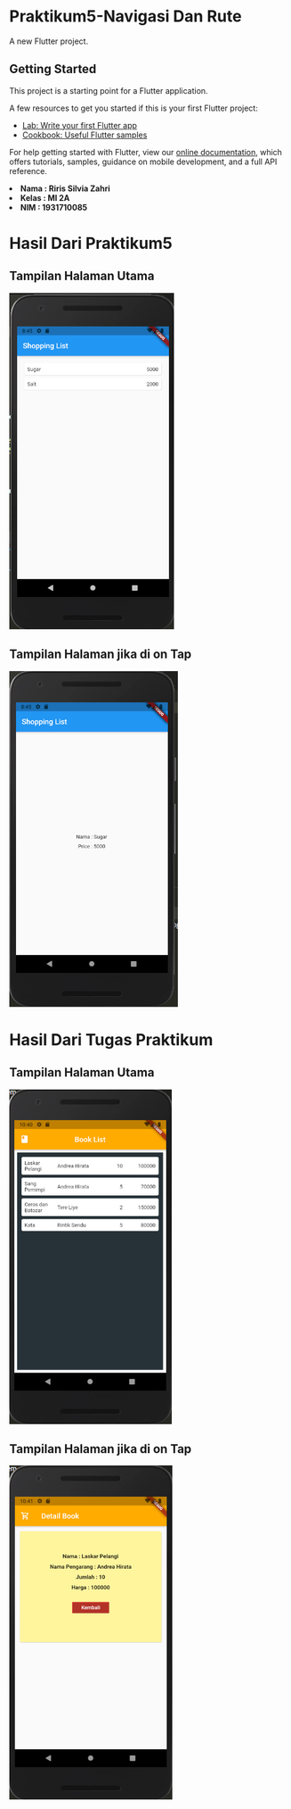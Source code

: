 # Praktikum5-Navigasi Dan Rute

A new Flutter project.

## Getting Started

This project is a starting point for a Flutter application.

A few resources to get you started if this is your first Flutter project:

- [Lab: Write your first Flutter app](https://flutter.dev/docs/get-started/codelab)
- [Cookbook: Useful Flutter samples](https://flutter.dev/docs/cookbook)

For help getting started with Flutter, view our
[online documentation](https://flutter.dev/docs), which offers tutorials,
samples, guidance on mobile development, and a full API reference.

<li><b>Nama  : Riris Silvia Zahri
<li><b>Kelas : MI 2A
<li><b>NIM   : 1931710085



# Hasil Dari Praktikum5 

## Tampilan Halaman Utama
![plot](./image/1.png)
<br>

## Tampilan Halaman jika di on Tap
![plot](./image/2.png)
<br>

# Hasil Dari Tugas Praktikum

## Tampilan Halaman Utama
![plot](./image/3.png)
<br>

## Tampilan Halaman jika di on Tap
![plot](./image/4.png)
<br>
